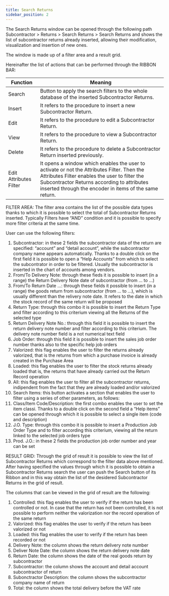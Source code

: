 ```yaml
---
title: Search Returns
sidebar_position: 2
---
```


The Search Returns window can be opened through the following path Subcontractor > Returns > Search Returns > Search Returns and shows the list of subcontractor returns already inserted, allowing their modification, visualization and insertion of new ones.

The window is made up of a filter area and a result grid.

Hereinafter the list of actions that can be performed through the RIBBON BAR:



| Function | Meaning |
| --- | --- |
| Search  | Button to apply the search filters to the whole database of the inserted Subcontractor Returns. |
| Insert | It refers to the procedure to insert a new Subcontractor Return. |
| Edit  | It refers to the procedure to edit a Subcontractor Return. |
| View  | It refers to the procedure to view a Subcontractor Return. |
| Delete  | It refers to the procedure to delete a Subcontractor Return inserted previously. |
| Edit Attributes Filter | It opens a window which enables the user to activate or not the Attributes Filter. Then the Attributes Filter enables the user to filter the Subcontractor Returns according to attributes inserted through the encoder in items of the same return. |

FILTER AREA: The filter area contains the list of the possible data types thanks to which it is possible to select the total of Subcontractor Returns inserted. Typically Filters have “AND” condition and it is possible to specify more filter criteria at the same time.

User can use the following filters:


 1. Subcontractor: in these 2 fields the subcontractor data of the return are specified: “account” and “detail account”, while the subcontractor company name appears automatically. Thanks to a double click on the first field it is possible to open a “Help Accounts” from which to select the subcontrator in order to be filtered. Usually the subcontractor is inserted in the chart of accounts among vendors.
 2. From/To Delivery Note: through these fieds it is possible to insert (in a range) the Return Delivery Note date of subcontractor (from … to …)
 3. From/To Return Date …: through these fields it possible to insert (in a range) the goods return from subcontractor (from … to …), which is usually different than the relivery note date. It refers to the date in which the stock record of the same return will be proposed
 4. Return Type: through this combo it is possible to insert the Return Type and filter according to this criterium viewing all the Returns of the selected type
 5. Return Delivery Note No.: through this field it is possible to insert the return delivery note number and filter according to this criterium. The delivery note number field is a not numerical text field
 6. Job Order: through this field it is possible to insert the sales job order number thanks also to the specific help job orders
 7. Valorized: this flag enables the user to filter the returns already valorized, that is the returns from which a purchase invoice is already created in the Purchase Area
 8. Loaded: this flag enables the user to filter the stock returns already loaded that is, the returns that have already carried out the Return Record operation
 9. All: this flag enables the user to filter all the subcontractor returns, indipendent from the fact that they are already loaded and/or valorized
 10. Search Items: this button activates a section that enables the user to filter using a series of other parameters, as follows:
 11. Class/Item Code/Description: the first combo enables the user to set the item classi. Thanks to a double click on the second field a “Help items” can be opened through which it is possible to select a single item (code and description)
 12. J.O. Type: through this combo it is possible to insert a Production Job Order Type and to filter according this criterium, viewing all the return linked to the selected job orders type
 13. Prod. J.O.: in these 2 fields the production job order number and year can be set

RESULT GRID: Through the grid of result it is possible to view the list of Subcontractor Returns which correspond to the filter data above mentioned. After having specified the values through which it is possible to obtain a Subcontractor Returns search the user can push the Search button of its Ribbon and in this way obtain the list of the desidered Subcontractor Returns in the grid of result.

The columns that can be viewed in the grid of result are the following:


 1. Controlled: this flag enables the user to verify if the return has been controlled or not. In case that the return has not been controlled, it is not possible to perform neither the valorization nor the record operation of the same return
 2. Valorized: this flag enables the user to verify if the return has been valorized or not
 3. Loaded: this flag enables the user to verify if the return has been recorded or not
 4. Delivery Note: the column shows the return delivery note number
 5. Deliver Note Date: the column shows the return delivery note date
 6. Return Date: the column shows the date of the real goods return by subcontractor
 7. Subcontractor: the column shows the account and detail account subcontractor of return
 8. Subonctractor Description: the column shows the subcontractor company name of return
 9. Total: the column shows the total delivery before the VAT rate







